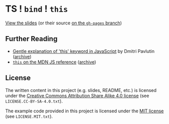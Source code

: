 # TS ! `bind` ! `this`

[View the slides](https://nevik.github.io/ts-bind-this/) (or their source [on the `gh-pages` branch](https://github.com/nevik/ts-bind-this/tree/gh-pages))

## Further Reading

* [Gentle explanation of 'this' keyword in JavaScript](https://rainsoft.io/gentle-explanation-of-this-in-javascript/) by Dmitri Pavlutin ([archive](https://web.archive.org/web/*/https://rainsoft.io/gentle-explanation-of-this-in-javascript/))
* [`this` on the MDN JS reference](https://developer.mozilla.org/en-US/docs/Web/JavaScript/Reference/Operators/this) ([archive](http://web.archive.org/web/*/https://developer.mozilla.org/en-US/docs/Web/JavaScript/Reference/Operators/this))

## License

The written content in this project (e.g. slides, README, etc.) is licensed under the [Creative Commons Attribution Share Alike 4.0 license](https://creativecommons.org/licenses/by-sa/4.0/) (see `LICENSE.CC-BY-SA-4.0.txt`).

The example code provided in this project is licensed under the [MIT license](https://opensource.org/licenses/MIT) (see `LICENSE.MIT.txt`).
